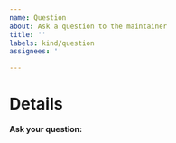 ```yaml
---
name: Question
about: Ask a question to the maintainer
title: ''
labels: kind/question
assignees: ''

---
```


# Details

**Ask your question:**

<!-- Note: A clear and concise query of what you want to ask. -->

<!-- Besides asking here, you can also ask in the following Discussion board or Discord -->

<!-- Discussion board: https://github.com/k8s-at-home/charts/discussions -->
<!-- Discord: https://discord.gg/sTMX7Vh -->
